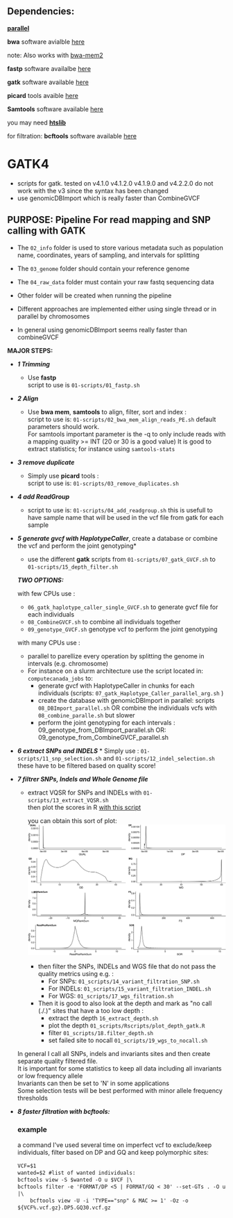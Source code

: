 
## Dependencies:

**[parallel](https://www.gnu.org/software/parallel/)** 

**bwa** software avialble [here](https://sourceforge.net/projects/bio-bwa/files/)

   note: Also works with [bwa-mem2](https://github.com/bwa-mem2/bwa-mem2) 

**fastp** software availalbe [here](https://github.com/OpenGene/fastp)  

**gatk** software available [here](https://software.broadinstitute.org/gatk/)

**picard** tools avaible [here](https://broadinstitute.github.io/picard/)

**Samtools** software available [here](http://www.htslib.org/)  

you may need **[htslib](http://www.htslib.org/download/)**  

for filtration:
**bcftools** software available [here](http://www.htslib.org/download/) 


# GATK4

 * scripts for gatk. tested on v4.1.0 v4.1.2.0 v4.1.9.0 and v4.2.2.0 do not work with the v3 since the syntax has been changed  
 * use genomicDBImport which is really faster than CombineGVCF 

## PURPOSE: Pipeline For read mapping and SNP calling with GATK 
  
 * The `02_info` folder is used to store various metadata such as population name, coordinates, years of sampling, and intervals for splitting
 * The `03_genome` folder should contain your reference genome  
 * The `04_raw_data` folder must contain your raw fastq sequencing data  
 * Other folder will be created when running the pipeline 

 *  Different approaches are implemented either using single thread or in parallel by chromosomes
 *  In general using genomicDBImport seems really faster than combineGVCF

**MAJOR STEPS:** 

 * **_1 Trimming_**
	* Use **fastp**   
          script to use is `01-scripts/01_fastp.sh` 

 * **_2 Align_**
	* Use **bwa mem**, **samtools** to align, filter, sort and index :  
          script to use is: `01-scripts/02_bwa_mem_align_reads_PE.sh` 
		default parameters should work.  
		For samtools important parameter is the -q to only include reads with a mapping quality >= INT (20 or 30 is a good value)
		It is good to extract statistics; for instance using `samtools-stats`
	

 * **_3 remove duplicate_**
	* Simply use **picard** tools :  
          script to use is: `01-scripts/03_remove_duplicates.sh` 

 * **_4 add ReadGroup_**  
	* script to use is: `01-scripts/04_add_readgroup.sh` this is usefull to have sample name that will be used in the vcf file from gatk for each sample

 * **_5 generate gvcf with HaplotypeCaller_**, create a database or combine the vcf and  perform the joint genotyping* 
	* use the different **gatk** scripts from `01-scripts/07_gatk_GVCF.sh` to `01-scripts/15_depth_filter.sh`  

    ***TWO OPTIONS:***

    with few CPUs use : 
	* `06_gatk_haplotype_caller_single_GVCF.sh` to generate gvcf file for each individuals   
	* `08_CombineGVCF.sh` to combine all individuals together 
	* `09_genotype_GVCF.sh` genotype vcf to perform the joint genotyping  

    with many CPUs use :
	* parallel to parellize every operation by splitting the genome in intervals (e.g. chromosome)  
	*  For instance on a slurm architecture use the script located in: `computecanada_jobs` to:  
		* generate gvcf with HaplotypeCaller in chunks for each individuals (scripts: `07_gatk_Haplotype_Caller_parallel_arg.sh` )  
		* create the database with genomicDBImport in parallel: scripts `08_DBImport_parallel.sh` OR combine the individuals vcfs with `08_combine_paralle.sh` but slower  
		* perform the joint genotyping for each intervals : 09_genotype_from_DBImport_parallel.sh OR: 09_genotype_from_CombineGVCF_parallel.sh   
      
 * **_6 extract SNPs and INDELS_**
       * Simply use : `01-scripts/11_snp_selection.sh` and `01-scripts/12_indel_selection.sh`
         these have to be filtered based on quality score!

 * **_7 filtrer SNPs, Indels and Whole Genome file_** 
	* extract VQSR for SNPs and INDELs with `01-scripts/13_extract_VQSR.sh`  
      then plot the scores in R [with this script](https://github.com/QuentinRougemont/gatk_haplotype/blob/master/gatk4/01_scripts/Rscripts/plot_VQSR.R) 
      
      you can obtain this sort of plot: 
      ![example_graph](https://github.com/QuentinRougemont/gatk_haplotype/blob/master/pictures/example.png)  

		* then filter the SNPs, INDELs and WGS file that do not pass the quality metrics using e.g. :  
			* For SNPs: `01_scripts/14_variant_filtration_SNP.sh`  
			* For INDELs: `01_scripts/15_variant_filtration_INDEL.sh`  
			* For WGS: `01_scripts/17_wgs_filtration.sh`  
		* Then it is good to also look at the depth and mark as "no call (./.)" sites that have a too low depth :  
			* extract the depth `16_extract_depth.sh`  
			* plot the depth `01_scripts/Rscripts/plot_depth_gatk.R`  
			* filter `01_scripts/18.filter_depth.sh`
			* set failed site to nocall `01_scripts/19_wgs_to_nocall.sh` 


	In general I call all SNPs, indels and invariants sites and then create separate quality filtered file.   
	It is important for some statistics to keep all data including all invariants or low frequency allele  
	Invariants can then be set to 'N' in some applications   
	Some selection tests will be best performed with minor allele frequency thresholds 

  * **_8 faster filtration with bcftools:_**

    ### example 
	a command I've used several time on imperfect vcf to exclude/keep individuals, filter based on DP and GQ and keep polymorphic sites:  
	```
	VCF=$1
	wanted=$2 #list of wanted individuals:
	bcftools view -S $wanted -O u $VCF |\
	bcftools filter -e 'FORMAT/DP <5 | FORMAT/GQ < 30' --set-GTs . -O u  |\ 
		bcftools view -U -i 'TYPE=="snp" & MAC >= 1' -Oz -o ${VCF%.vcf.gz}.DP5.GQ30.vcf.gz 
	```
